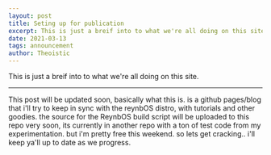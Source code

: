 ```yaml
---
layout: post
title: Seting up for publication
excerpt: This is just a breif into to what we're all doing on this site.
date: 2021-03-13
tags: announcement
author: Theoistic
---
```


This is just a breif into to what we're all doing on this site.

-----

This post will be updated soon, basically what this is. is a github pages/blog that i'll try to keep in sync with the reynbOS distro, with tutorials and other goodies.
the source for the ReynbOS build script will be uploaded to this repo very soon, its currently in another repo with a ton of test code from my experimentation.
but i'm pretty free this weekend. so lets get cracking.. i'll keep ya'll up to date as we progress.